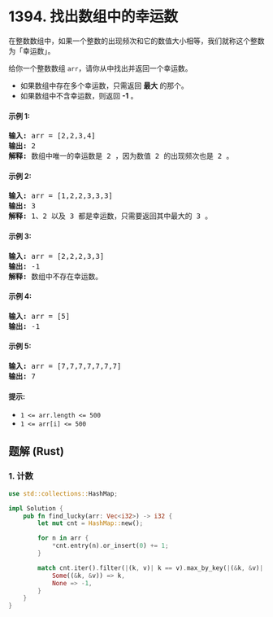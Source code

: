 # 1394. 找出数组中的幸运数
在整数数组中，如果一个整数的出现频次和它的数值大小相等，我们就称这个整数为「幸运数」。

给你一个整数数组 ```arr```，请你从中找出并返回一个幸运数。
* 如果数组中存在多个幸运数，只需返回 **最大** 的那个。
* 如果数组中不含幸运数，则返回 **-1** 。

#### 示例 1:
<pre>
<strong>输入:</strong> arr = [2,2,3,4]
<strong>输出:</strong> 2
<strong>解释:</strong> 数组中唯一的幸运数是 2 ，因为数值 2 的出现频次也是 2 。
</pre>

#### 示例 2:
<pre>
<strong>输入:</strong> arr = [1,2,2,3,3,3]
<strong>输出:</strong> 3
<strong>解释:</strong> 1、2 以及 3 都是幸运数，只需要返回其中最大的 3 。
</pre>

#### 示例 3:
<pre>
<strong>输入:</strong> arr = [2,2,2,3,3]
<strong>输出:</strong> -1
<strong>解释:</strong> 数组中不存在幸运数。
</pre>

#### 示例 4:
<pre>
<strong>输入:</strong> arr = [5]
<strong>输出:</strong> -1
</pre>

#### 示例 5:
<pre>
<strong>输入:</strong> arr = [7,7,7,7,7,7,7]
<strong>输出:</strong> 7
</pre>

#### 提示:
* ```1 <= arr.length <= 500```
* ```1 <= arr[i] <= 500```

## 题解 (Rust)

### 1. 计数
```Rust
use std::collections::HashMap;

impl Solution {
    pub fn find_lucky(arr: Vec<i32>) -> i32 {
        let mut cnt = HashMap::new();

        for n in arr {
            *cnt.entry(n).or_insert(0) += 1;
        }

        match cnt.iter().filter(|(k, v)| k == v).max_by_key(|(&k, &v)| k) {
            Some((&k, &v)) => k,
            None => -1,
        }
    }
}
```
